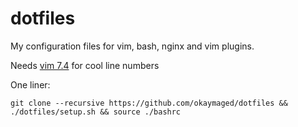 # dotfiles

My configuration files for vim, bash, nginx and vim plugins. 

Needs [vim 7.4](http://www.linuxfromscratch.org/blfs/view/7.7/postlfs/vim.html) for cool line numbers

One liner:

    git clone --recursive https://github.com/okaymaged/dotfiles && ./dotfiles/setup.sh && source ./bashrc
